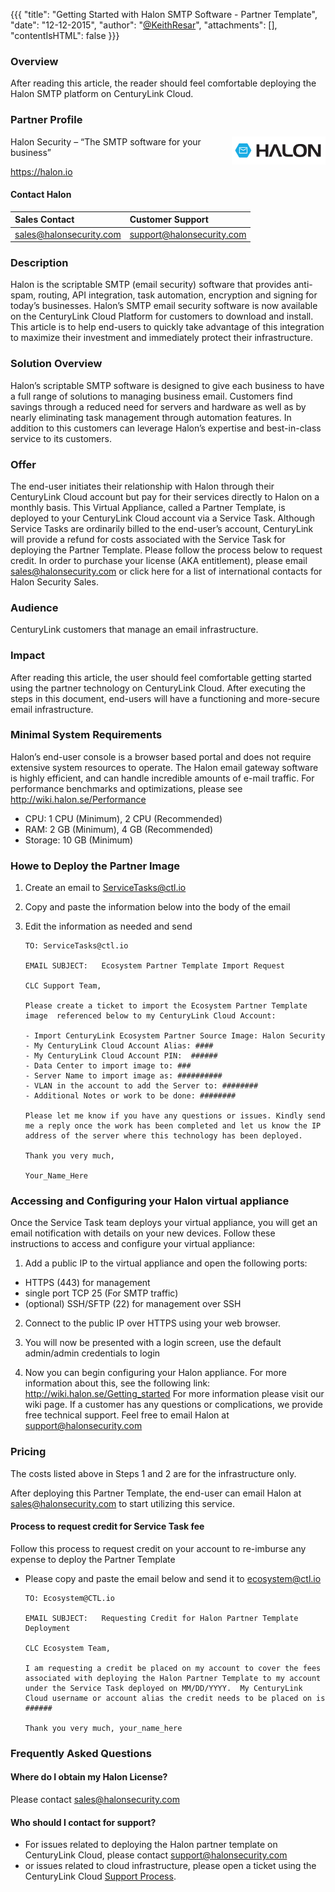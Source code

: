 {{{
"title": "Getting Started with Halon SMTP Software - Partner Template",
"date": "12-12-2015",
"author": "<a href='https://twitter.com/KeithResar'>@KeithResar</a>",
"attachments": [],
"contentIsHTML": false
}}}


### Overview

After reading this article, the reader should feel comfortable deploying the Halon SMTP platform on CenturyLink Cloud.

### Partner Profile

<img src="../../images/halon/halon_logo.jpg" style="border:0;float:right;max-width: 150px;">

Halon Security – “The SMTP software for your business”

https://halon.io


#### Contact Halon

|Sales Contact      | Customer Support	|
|:- |:-	|
|sales@halonsecurity.com       | support@halonsecurity.com	|


### Description

Halon is the scriptable SMTP (email security) software that provides anti-spam, routing, API integration, task automation, encryption and signing for today’s businesses.  Halon’s SMTP email security software is now available on the CenturyLink Cloud Platform for customers to download and install.  This article is to help end-users to quickly take advantage of this integration to maximize their investment and immediately protect their infrastructure.


### Solution Overview

Halon’s scriptable SMTP software is designed to give each business to have a full range of solutions to managing business email.  Customers find savings through a reduced need for servers and hardware as well as by nearly eliminating task management through automation features.  In addition to this customers can leverage Halon’s expertise and best-in-class service to its customers.


### Offer

The end-user initiates their relationship with Halon through their CenturyLink Cloud account but pay for their services directly to Halon on a monthly basis.  This Virtual Appliance, called a Partner Template, is deployed to your CenturyLink Cloud account via a Service Task.  Although Service Tasks are ordinarily billed to the end-user’s account, CenturyLink will provide a refund for costs associated with the Service Task for deploying the Partner Template. Please follow the process below to request credit. In order to purchase your license (AKA entitlement), please email sales@halonsecurity.com or click here for a list of international contacts for Halon Security Sales.


### Audience

CenturyLink customers that manage an email infrastructure.  


### Impact

After reading this article, the user should feel comfortable getting started using the partner technology on CenturyLink Cloud.  After executing the steps in this document, end-users will have a functioning and more-secure email infrastructure.


### Minimal System Requirements

Halon’s end-user console is a browser based portal and does not require extensive system resources to operate.  The Halon email gateway software is highly efficient, and can handle incredible amounts of e-mail traffic. For performance benchmarks and optimizations, please see http://wiki.halon.se/Performance

* CPU: 1 CPU (Minimum), 2 CPU (Recommended)
* RAM: 2 GB (Minimum), 4 GB (Recommended)
* Storage: 10 GB (Minimum)


### Howe to Deploy the Partner Image

1. Create an email to ServiceTasks@ctl.io

2. Copy and paste the information below into the body of the email

3. Edit the information as needed and send

   ```
   TO: ServiceTasks@ctl.io

   EMAIL SUBJECT:   Ecosystem Partner Template Import Request

   CLC Support Team,

   Please create a ticket to import the Ecosystem Partner Template image  referenced below to my CenturyLink Cloud Account:

   - Import CenturyLink Ecosystem Partner Source Image: Halon Security
   - My CenturyLink Cloud Account Alias: ####
   - My CenturyLink Cloud Account PIN:  ######
   - Data Center to import image to: ###
   - Server Name to import image as: ##########
   - VLAN in the account to add the Server to: ########
   - Additional Notes or work to be done: ########

   Please let me know if you have any questions or issues. Kindly send me a reply once the work has been completed and let us know the IP address of the server where this technology has been deployed.

   Thank you very much,

   Your_Name_Here
   ```


### Accessing and Configuring your Halon virtual appliance

Once the Service Task team deploys your virtual appliance, you will get an email notification with details on your new devices. Follow these instructions to access and configure your virtual appliance:

1. Add a public IP to the virtual appliance and open the following ports:

  * HTTPS (443) for management
  * single port TCP 25 (For SMTP traffic)
  * (optional) SSH/SFTP (22) for management over SSH

2. Connect to the public IP over HTTPS using your web browser.

3. You will now be presented with a login screen, use the default admin/admin credentials to login

4. Now you can begin configuring your Halon appliance. For more information about this, see the following link: http://wiki.halon.se/Getting_started
   For more information please visit our wiki page.  If a customer has any questions or complications, we provide free technical support.  Feel free to
   email Halon at support@halonsecurity.com



### Pricing

The costs listed above in Steps 1 and 2 are for the infrastructure only.

After deploying this Partner Template, the end-user can email Halon at sales@halonsecurity.com to start utilizing this service.


#### Process to request credit for Service Task fee
Follow this process to request credit on your account to re-imburse any expense to deploy the Partner Template

* Please copy and paste the email below and send it to [ecosystem@ctl.io](mailto:ecosystem@ctl.io)

  ```
  TO: Ecosystem@CTL.io

  EMAIL SUBJECT:   Requesting Credit for Halon Partner Template Deployment

  CLC Ecosystem Team,

  I am requesting a credit be placed on my account to cover the fees associated with deploying the Halon Partner Template to my account under the Service Task deployed on MM/DD/YYYY.  My CenturyLink Cloud username or account alias the credit needs to be placed on is ######

  Thank you very much, your_name_here
  ```


### Frequently Asked Questions

#### Where do I obtain my Halon License?

Please contact sales@halonsecurity.com

#### Who should I contact for support?

* For issues related to deploying the Halon partner template on CenturyLink Cloud, please contact support@halonsecurity.com
* or issues related to cloud infrastructure, please open a ticket using the CenturyLink Cloud [Support Process](https://www.ctl.io/knowledge-base/support/how-do-i-report-a-support-issue/).

